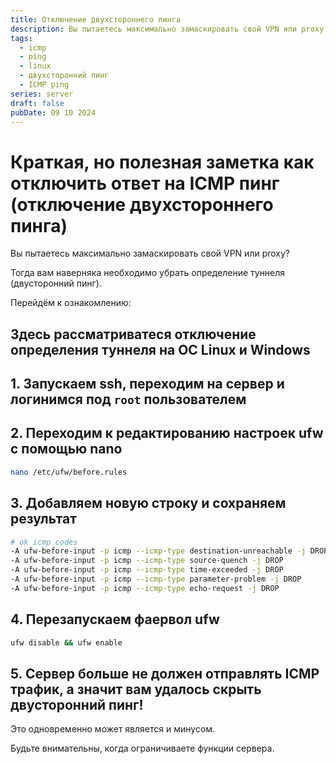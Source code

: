 ```yaml
---
title: Отключение двухстороннего пинга
description: Вы пытаетесь максимально замаскировать свой VPN или proxy? Тогда вам наверняка необходимо убрать определение туннеля (двусторонний пинг).
tags:
  - icmp
  - ping
  - linux
  - двухсторонний пинг
  - ICMP ping
series: server
draft: false
pubDate: 09 10 2024
---
```

# Краткая, но полезная заметка как отключить ответ на ICMP пинг (отключение двухстороннего пинга)

Вы пытаетесь максимально замаскировать свой VPN или proxy?

Тогда вам наверняка необходимо убрать определение туннеля (двусторонний пинг).

Перейдём к ознакомлению:

## Здесь рассматриватеся отключение определения туннеля на OC Linux и Windows

## 1. Запускаем ssh, переходим на сервер и логинимся под `root` пользователем

## 2. Переходим к редактированию настроек **ufw** c помощью nano

```bash
nano /etc/ufw/before.rules
```

## 3. Добавляем новую строку и сохраняем результат

```bash
# ok icmp codes
-A ufw-before-input -p icmp --icmp-type destination-unreachable -j DROP
-A ufw-before-input -p icmp --icmp-type source-quench -j DROP
-A ufw-before-input -p icmp --icmp-type time-exceeded -j DROP
-A ufw-before-input -p icmp --icmp-type parameter-problem -j DROP
-A ufw-before-input -p icmp --icmp-type echo-request -j DROP
```

## 4. Перезапускаем фаервол ufw
```bash
ufw disable && ufw enable
```

## 5. Сервер больше не должен отправлять ICMP трафик, а значит вам удалось скрыть двусторонний пинг!

Это одновременно может является и минусом.

Будьте внимательны, когда ограничиваете функции сервера.
 